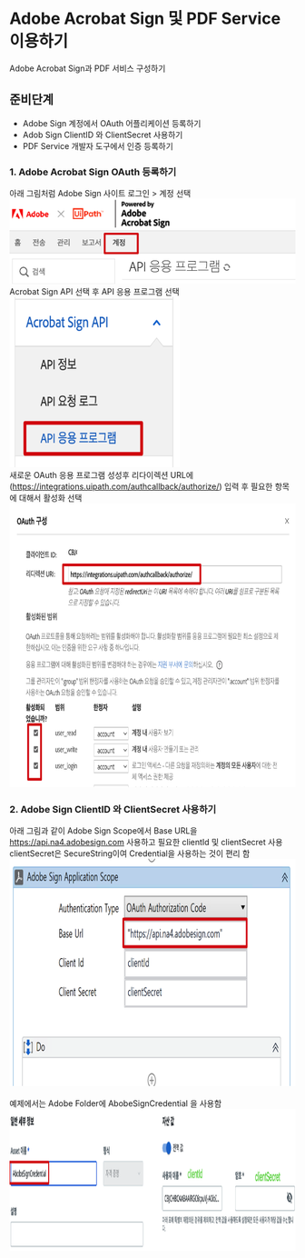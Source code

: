 # Adobe Acrobat Sign 및 PDF Service 이용하기 
 
Adobe Acrobat Sign과 PDF 서비스 구성하기  
 
## 준비단계 
- Adobe Sign 계정에서 OAuth 어플리케이션 등록하기  
- Adob Sign ClientID 와 ClientSecret 사용하기 
- PDF Service 개발자 도구에서 인증 등록하기 

### 1. Adobe Acrobat Sign OAuth 등록하기 
아래 그림처럼 Adobe Sign 사이트 로그인 > 계정 선택  
<img src=./img/adobe-sign.png width=600 height=150 alt='Adobe Sign'>  <br/>
Acrobat Sign API 선택 후  API 응용 프로그램 선택  
<img src=./img/adobe-sign-application.png width=300 height=300 alt='Adobe Sign Application'> <br/>
새로운 OAuth 응용 프로그램 성성후 리다이렉션 URL에 (https://integrations.uipath.com/authcallback/authorize/) 입력 후 필요한 항목에 대해서 활성화 선택  
<img src=./img/adobe-sign-oauth-config.png width=600 height=500> <br/>

### 2. Adobe Sign ClientID 와 ClientSecret 사용하기 
아래 그림과 같이 Adobe Sign Scope에서  Base URL을  https://api.na4.adobesign.com 사용하고 필요한 clientId 및 clientSecret 사용  
clientSecret은 SecureString이여 Credential을 사용하는 것이 편리 함  
<img src=./img/adobe-sign-scope.png width=600 height=400> <br/>  
예제에서는 Adobe Folder에 AbobeSignCredential 을 사용함  
<img src=./img/adobe-sign-credential.png width=600 height=250> <br/>
